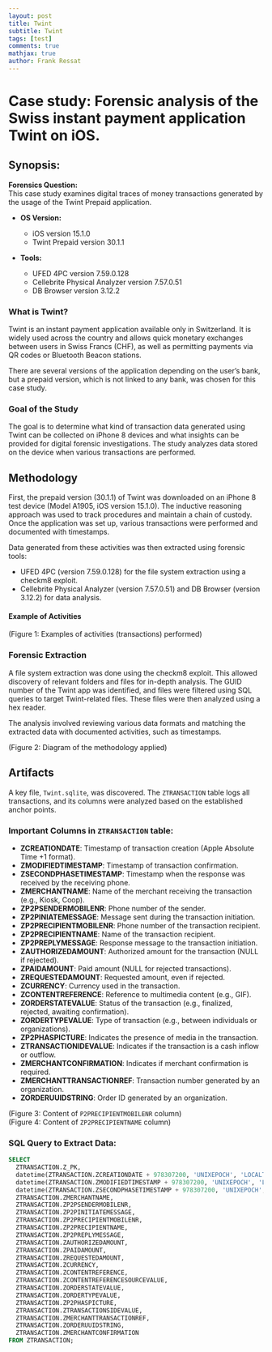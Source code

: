 ```yaml
---
layout: post
title: Twint
subtitle: Twint
tags: [test]
comments: true
mathjax: true
author: Frank Ressat
---
```

# Case study: Forensic analysis of the Swiss instant payment application Twint on iOS.

## Synopsis:

**Forensics Question:**  
This case study examines digital traces of money transactions generated by the usage of the Twint Prepaid application.

- **OS Version:**
  - iOS version 15.1.0
  - Twint Prepaid version 30.1.1

- **Tools:**  
  - UFED 4PC version 7.59.0.128
  - Cellebrite Physical Analyzer version 7.57.0.51
  - DB Browser version 3.12.2

### What is Twint?
Twint is an instant payment application available only in Switzerland. It is widely used across the country and allows quick monetary exchanges between users in Swiss Francs (CHF), as well as permitting payments via QR codes or Bluetooth Beacon stations.

There are several versions of the application depending on the user’s bank, but a prepaid version, which is not linked to any bank, was chosen for this case study.

### Goal of the Study
The goal is to determine what kind of transaction data generated using Twint can be collected on iPhone 8 devices and what insights can be provided for digital forensic investigations. The study analyzes data stored on the device when various transactions are performed.

## Methodology
First, the prepaid version (30.1.1) of Twint was downloaded on an iPhone 8 test device (Model A1905, iOS version 15.1.0). The inductive reasoning approach was used to track procedures and maintain a chain of custody. Once the application was set up, various transactions were performed and documented with timestamps.

Data generated from these activities was then extracted using forensic tools:
- UFED 4PC (version 7.59.0.128) for the file system extraction using a checkm8 exploit.
- Cellebrite Physical Analyzer (version 7.57.0.51) and DB Browser (version 3.12.2) for data analysis.

#### Example of Activities





(Figure 1: Examples of activities (transactions) performed)

### Forensic Extraction
A file system extraction was done using the checkm8 exploit. This allowed discovery of relevant folders and files for in-depth analysis. The GUID number of the Twint app was identified, and files were filtered using SQL queries to target Twint-related files. These files were then analyzed using a hex reader.

The analysis involved reviewing various data formats and matching the extracted data with documented activities, such as timestamps.

(Figure 2: Diagram of the methodology applied)

## Artifacts
A key file, `Twint.sqlite`, was discovered. The `ZTRANSACTION` table logs all transactions, and its columns were analyzed based on the established anchor points.

### Important Columns in `ZTRANSACTION` table:
- **ZCREATIONDATE**: Timestamp of transaction creation (Apple Absolute Time +1 format).
- **ZMODIFIEDTIMESTAMP**: Timestamp of transaction confirmation.
- **ZSECONDPHASETIMESTAMP**: Timestamp when the response was received by the receiving phone.
- **ZMERCHANTNAME**: Name of the merchant receiving the transaction (e.g., Kiosk, Coop).
- **ZP2PSENDERMOBILENR**: Phone number of the sender.
- **ZP2PINIATEMESSAGE**: Message sent during the transaction initiation.
- **ZP2PRECIPIENTMOBILENR**: Phone number of the transaction recipient.
- **ZP2PRECIPIENTNAME**: Name of the transaction recipient.
- **ZP2PREPLYMESSAGE**: Response message to the transaction initiation.
- **ZAUTHORIZEDAMOUNT**: Authorized amount for the transaction (NULL if rejected).
- **ZPAIDAMOUNT**: Paid amount (NULL for rejected transactions).
- **ZREQUESTEDAMOUNT**: Requested amount, even if rejected.
- **ZCURRENCY**: Currency used in the transaction.
- **ZCONTENTREFERENCE**: Reference to multimedia content (e.g., GIF).
- **ZORDERSTATEVALUE**: Status of the transaction (e.g., finalized, rejected, awaiting confirmation).
- **ZORDERTYPEVALUE**: Type of transaction (e.g., between individuals or organizations).
- **ZP2PHASPICTURE**: Indicates the presence of media in the transaction.
- **ZTRANSACTIONIDEVALUE**: Indicates if the transaction is a cash inflow or outflow.
- **ZMERCHANTCONFIRMATION**: Indicates if merchant confirmation is required.
- **ZMERCHANTTRANSACTIONREF**: Transaction number generated by an organization.
- **ZORDERUUIDSTRING**: Order ID generated by an organization.

(Figure 3: Content of `P2PRECIPIENTMOBILENR` column)  
(Figure 4: Content of `ZP2PRECIPIENTNAME` column)

### SQL Query to Extract Data:
```sql
SELECT
  ZTRANSACTION.Z_PK,
  datetime(ZTRANSACTION.ZCREATIONDATE + 978307200, 'UNIXEPOCH', 'LOCALTIME'),
  datetime(ZTRANSACTION.ZMODIFIEDTIMESTAMP + 978307200, 'UNIXEPOCH', 'LOCALTIME'),
  datetime(ZTRANSACTION.ZSECONDPHASETIMESTAMP + 978307200, 'UNIXEPOCH', 'LOCALTIME'),
  ZTRANSACTION.ZMERCHANTNAME,
  ZTRANSACTION.ZP2PSENDERMOBILENR,
  ZTRANSACTION.ZP2PINITIATEMESSAGE,
  ZTRANSACTION.ZP2PRECIPIENTMOBILENR,
  ZTRANSACTION.ZP2PRECIPIENTNAME,
  ZTRANSACTION.ZP2PREPLYMESSAGE,
  ZTRANSACTION.ZAUTHORIZEDAMOUNT,
  ZTRANSACTION.ZPAIDAMOUNT,
  ZTRANSACTION.ZREQUESTEDAMOUNT,
  ZTRANSACTION.ZCURRENCY,
  ZTRANSACTION.ZCONTENTREFERENCE,
  ZTRANSACTION.ZCONTENTREFERENCESOURCEVALUE,
  ZTRANSACTION.ZORDERSTATEVALUE,
  ZTRANSACTION.ZORDERTYPEVALUE,
  ZTRANSACTION.ZP2PHASPICTURE,
  ZTRANSACTION.ZTRANSACTIONSIDEVALUE,
  ZTRANSACTION.ZMERCHANTTRANSACTIONREF,
  ZTRANSACTION.ZORDERUUIDSTRING,
  ZTRANSACTION.ZMERCHANTCONFIRMATION
FROM ZTRANSACTION;
```
